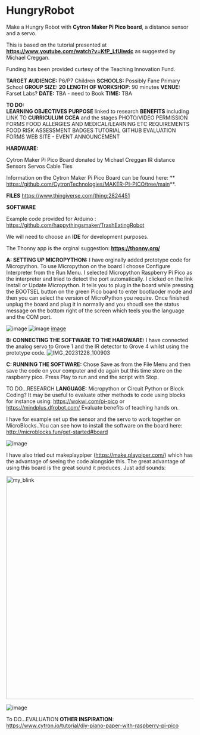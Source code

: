 # HungryRobot
Make a Hungry Robot with **Cytron Maker Pi Pico board**, a distance sensor and a servo.  

This is based on the tutorial presented at **https://www.youtube.com/watch?v=KfP_LfUiwdc** as suggested by Michael Creggan.

Funding has been provided curtesy of the Teaching Innovation Fund.

**TARGET AUDIENCE:**  P6/P7 Children
**SCHOOLS:** Possibly Fane Primary School
****GROUP SIZE:** 20
LENGTH OF WORKSHOP**: 90 minutes
**VENUE:** Farset Labs?
**DATE:** TBA - need to Book
**TIME:** TBA

**TO DO:**  
**LEARNING OBJECTIVES**
**PURPOSE** linked to research
**BENEFITS** including LINK TO **CURRICULUM CCEA** and the stages
PHOTO/VIDEO PERMISSION FORMS
FOOD ALLERGIES AND MEDICAL/LEARNING ETC REQUIREMENTS
FOOD
RISK ASSESSMENT
BADGES
TUTORIAL
GITHUB
EVALUATION FORMS
WEB SITE - EVENT ANNOUNCEMENT


**HARDWARE:**

Cytron Maker Pi Pico Board donated by Michael Creggan
IR distance Sensors
Servos
Cable Ties

Information on the Cytron Maker Pi Pico Board can be found here: ** https://github.com/CytronTechnologies/MAKER-PI-PICO/tree/main**.

**FILES**
https://www.thingiverse.com/thing:2824451

**SOFTWARE**

Example code provided for Arduino :  https://github.com/happythingsmaker/TrashEatingRobot   

We will need to choose an **IDE** for development purposes.

The Thonny app is the orginal suggestion:  **https://thonny.org/**

 
**A:  SETTING UP MICROPYTHON:**  I have orginally added prototype code for Micropython.  To use Micropython on the board I choose Configure Interpreter from the Run Menu.  I selected Micropython Raspberry Pi Pico as the interpreter and tried to detect the port automatically.  I clicked on the link Install or Update Micropython.  It tells you to plug in the board while pressing the BOOTSEL button on the green Pico board to enter bootlaoder mode and then you can select the version of MicroPython you require. Once finished unplug the board and plug it in normally and you shoudl see the status message on the bottom right of the screen which teels you the language and the COM port.  

 ![image](https://github.com/FunFizz/HungryRobot/assets/97193087/f2505a6a-32d5-4f3b-a7ec-7c321979a03a)
![image](https://github.com/FunFizz/HungryRobot/assets/97193087/278d630f-e1c4-493c-98d1-3d7383052894)
[image](https://github.com/FunFizz/HungryRobot/assets/97193087/d03005bc-e632-4852-94be-0b9930720bed)

**B:  CONNECTING THE SOFTWARE TO THE HARDWARE:**  I have connected the analog servo to Grove 1 and the IR detector to Grove 4 whilst using the prototype code.
![IMG_20231228_100903](https://github.com/FunFizz/HungryRobot/assets/97193087/9777ea8a-8447-4acd-9dbf-c1008a3e3506)

**C: RUNNING THE SOFTWARE:**
Chose Save as from the File Menu and then save the code on your computer and do again but this time store on the raspberry pico.  Press Play to run and end the script with Stop.  

TO DO...RESEARCH
**LANGUAGE:**  Micropython or Circuit Python or Block Coding? It may be useful to evaluate other methods to code using blocks for instance using: https://wokwi.com/pi-pico or https://mindplus.dfrobot.com/
Evaluate benefits of teaching hands on.

I have for example set up the sensor and the servo to work together on MicroBlocks..You can see how to install the software on the board here:  http://microblocks.fun/get-started#board 

![image](https://github.com/FunFizz/HungryRobot/assets/97193087/9c022109-1c1f-4207-84a5-db175a6202a3)

I have also tried out makeplaypiper (https://make.playpiper.com/) which has the advantage of seeing the code alongside this.  The great advantage of using this board is the great sound it produces.  Just add sounds:


<img width="598" alt="my_blink" src="https://github.com/FunFizz/HungryRobot/assets/97193087/f6c7c311-0e18-4c94-a132-46fc11bafbe1">


![image](https://github.com/FunFizz/HungryRobot/assets/97193087/95f1aa71-b837-48b5-ae23-283ec0c6ab09)






To DO...EVALUATION
**OTHER INSPIRATION**: https://www.cytron.io/tutorial/diy-piano-paper-with-raspberry-pi-pico 

